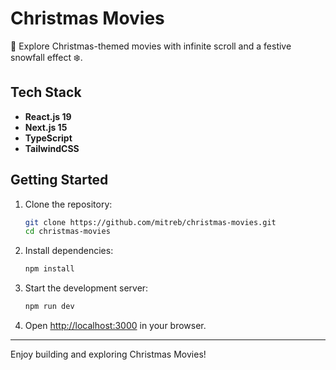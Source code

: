# Christmas Movies

🎄 Explore Christmas-themed movies with infinite scroll and a festive snowfall effect ❄️.

## Tech Stack

- **React.js 19**
- **Next.js 15**
- **TypeScript**
- **TailwindCSS**

## Getting Started

1. Clone the repository:

   ```bash
   git clone https://github.com/mitreb/christmas-movies.git
   cd christmas-movies
   ```

2. Install dependencies:

   ```bash
   npm install
   ```

3. Start the development server:

   ```bash
   npm run dev
   ```

4. Open [http://localhost:3000](http://localhost:3000) in your browser.

---

Enjoy building and exploring Christmas Movies!
